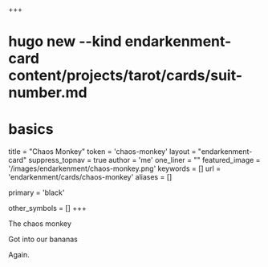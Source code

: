 +++
# hugo new --kind endarkenment-card content/projects/tarot/cards/suit-number.md
# basics
title     		 = "Chaos Monkey"
token					 = 'chaos-monkey'
layout				 = "endarkenment-card"
suppress_topnav = true
author    		 = 'me'
one_liner 		 = ""
featured_image = '/images/endarkenment/chaos-monkey.png'
keywords			 = []
url						 = 'endarkenment/cards/chaos-monkey'
aliases				 = []

primary = 'black'

other_symbols	= []
+++

The chaos monkey

Got into our bananas

Again.